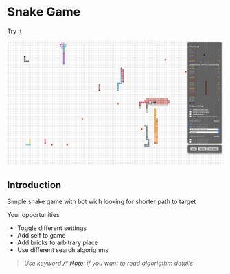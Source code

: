 # Snake Game

[Try it](https://userbq201.github.io/snake/)

![preview](preview_2.png)

## Introduction

Simple snake game with bot wich looking for shorter path to target

Your opportunities

- Toggle different settings
- Add self to game
- Add bricks to arbitrary place
- Use different search algorighms

> *Use keyword [/* Note:](https://github.com/userbq201/snake/search?q=%2F*+Note%3A&unscoped_q=%2F*+Note%3A) if you want to read algorigthm details*
